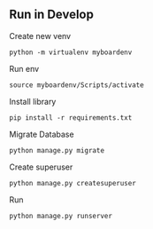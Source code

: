 ## Run in Develop
Create new venv
```
python -m virtualenv myboardenv
```

Run env
```
source myboardenv/Scripts/activate
```

Install library
```
pip install -r requirements.txt
```

Migrate Database
```
python manage.py migrate
```

Create superuser
```
python manage.py createsuperuser
```

Run
```
python manage.py runserver
```
